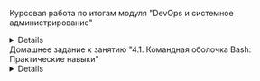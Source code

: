 Курсовая работа по итогам модуля "DevOps и системное администрирование"
<details>

###1. Создайте виртуальную машину Linux

![img_1.png](img_1.png)
###2. Установите ufw и разрешите к этой машине сессии на порты 22 и 443, при этом трафик на интерфейсе localhost (lo) должен ходить свободно на все порты.  
```bash
vagrant@vagrant:~$ sudo ufw status
Status: inactive
vagrant@vagrant:~$ sudo ufw allow 22
Rules updated
Rules updated (v6)
vagrant@vagrant:~$ sudo ufw allow 443
Rules updated
Rules updated (v6)
vagrant@vagrant:~$ sudo ufw enable
Command may disrupt existing ssh connections. Proceed with operation (y|n)? y
Firewall is active and enabled on system startup
vagrant@vagrant:~$ sudo ufw status
Status: active
 
To                     	Action  	From
--                     	------      ----
22                     	ALLOW   	Anywhere
443                    	ALLOW   	Anywhere
22 (v6)                	ALLOW   	Anywhere (v6)
443 (v6)               	ALLOW   	Anywhere (v6)

```

###3.Установите hashicorp vault (инструкция по ссылке).  
```bash
vagrant@vagrant:~$ curl -fsSL https://apt.releases.hashicorp.com/gpg | sudo apt-key add -
OK
vagrant@vagrant:~$ sudo apt-add-repository "deb [arch=amd64] https://apt.releases.hashicorp.com $(lsb_release -cs) main"
vagrant@vagrant:~$ sudo apt-get update && sudo apt-get install vault
vagrant@vagrant:~$ sudo vault
Usage: vault <command> [args]
 
Common commands:
	read    	Read data and retrieves secrets
	write   	Write data, configuration, and secrets
	delete  	Delete secrets and configuration
	list    	List data or secrets
	login   	Authenticate locally
	agent   	Start a Vault agent
	server  	Start a Vault server
	status  	Print seal and HA status
	unwrap  	Unwrap a wrapped secret
 
Other commands:
	audit      	Interact with audit devices
	auth       	Interact with auth methods
	debug      	Runs the debug command
	kv         	Interact with Vault's Key-Value storage
	lease      	Interact with leases
	monitor    	Stream log messages from a Vault server
    namespace  	Interact with namespaces
    operator   	Perform operator-specific tasks
    path-help  	Retrieve API help for paths
	plugin     	Interact with Vault plugins and catalog
	policy     	Interact with policies
	print      	Prints runtime configurations
	secrets    	Interact with secrets engines
	ssh        	Initiate an SSH session
	token      	Interact with tokens
```
###4.Cоздайте центр сертификации по инструкции (ссылка) и выпустите сертификат для использования его в настройке веб-сервера nginx (срок жизни сертификата - месяц).  
```bash
vagrant@vagrant:~$ sudo vault server -dev -dev-root-token-id A2mDQPiAZaxnGmcOPVYV4Mlo
==> Vault server configuration:
 
         	Api Address: http://127.0.0.1:8200
                     Cgo: disabled
     	Cluster Address: https://127.0.0.1:8201
          	Go Version: go1.17.5
              Listener 1: tcp (addr: "127.0.0.1:8200", cluster address: "127.0.0.1:8201", max_request_duration: "1m30s", max_request_size: "33554432", tls: "disabled")
               Log Level: info
                   Mlock: supported: true, enabled: false
           Recovery Mode: false
                 Storage: inmem
                 Version: Vault v1.9.3

```
```bash
root@vagrant:~# export VAULT_ADDR='http://127.0.0.1:8200'
root@vagrant:~# export VAULT_TOKEN=A2mDQPiAZaxnGmcOPVYV4Mlo
```
```bash
root@vagrant:~# vault status
Key             Value
---             -----
Seal Type       shamir
Initialized     true
Sealed          false
Total Shares    1
Threshold       1
Version         1.9.3
Storage Type    inmem
Cluster Name    vault-cluster-675bc514
Cluster ID      81eed5b0-c327-a6ff-d1d4-f12d3fb63913
HA Enabled      false
```
#####Root CA и Intermediate CA  
```bash
root@vagrant:~# vault secrets enable pki
Success! Enabled the pki secrets engine at: pki/
root@vagrant:~# vault secrets tune -max-lease-ttl=8760h pki
Success! Tuned the secrets engine at: pki/
root@vagrant:~# vault write -field=certificate pki/root/generate/internal common_name="example.com" ttl=87600h > CA_cert.crt
root@vagrant:~# vault write pki/config/urls issuing_certificates="http://127.0.0.1:8200/v1/pki/ca" crl_distribution_points="http://127.0.0.1:8200/v1/pki/crl"
Success! Data written to: pki/config/urls
root@vagrant:~# vault secrets enable -path=pki_int pki
Success! Enabled the pki secrets engine at: pki_int/
root@vagrant:~# vault secrets tune -max-lease-ttl=8760h pki_int
Success! Tuned the secrets engine at: pki_int/
root@vagrant:~# vault write -format=json pki_int/intermediate/generate/internal common_name="example.com Intermediate Authority" | jq -r '.data.csr' > pki_intermediate.csr
root@vagrant:~# vault write -format=json pki/root/sign-intermediate csr=@pki_intermediate.csr format=pem_bundle ttl="8760h" | jq -r '.data.certificate' > intermediate.cert.pem
root@vagrant:~# vault write pki_int/intermediate/set-signed certificate=@intermediate.cert.pem
Success! Data written to: pki_int/intermediate/set-signed
root@vagrant:~# vault write pki_int/roles/example-dot-com allowed_domains="example.com" allow_subdomains=true max_ttl="4380h"
Success! Data written to: pki_int/roles/example-dot-com
root@vagrant:~# vault list pki_int/roles/
Keys
----
example-dot-com
```
#####Создание сертификатов для devops.example.com  
```bash
root@vagrant:~# vault write -format=json pki_int/issue/example-dot-com common_name="devops.example.com" ttl=720h > devops.example.com.crt
root@vagrant:~# cat devops.example.com.crt
....
serial_number       01:f5:80:79:8c:02:44:1a:53:ff:10:5e:8c:fa:36:a3:63:e3:ae:f9
root@vagrant:~# cat devops.example.com.crt | jq -r .data.certificate > devops.example.com.crt.pem
root@vagrant:~# cat devops.example.com.crt | jq -r .data.issuing_ca >> devops.example.com.crt.pem
root@vagrant:~# cat devops.example.com.crt | jq -r .data.private_key > devops.example.com.crt.key
```
###5. Установите корневой сертификат созданного центра сертификации в доверенные в хостовой системе.  
```bash
root@vagrant:~# ln -s /root/CA_cert.crt /usr/local/share/ca-certificates/CA_cert.crt
root@vagrant:~# update-ca-certificates
Updating certificates in /etc/ssl/certs…
1 added, 0 removed; done.
Running hooks in /etc/ca-certificates/update.d…
done
```
###6.Установите nginx.  
```bash
root@vagrant:~# apt install nginx
root@vagrant:~# systemctl status nginx
● nginx.service - A high performance web server and a reverse proxy server
 	Loaded: loaded (/lib/systemd/system/nginx.service; enabled; vendor preset: enabled)
 	Active: active (running) since Sat 2022-01-29 22:03:14 UTC; 2h 31min ago
   	Docs: man:nginx(8)
	Process: 15797 ExecReload=/usr/sbin/nginx -g daemon on; master_process on; -s reload (code=exited, status=0/SUCCESS)
   Main PID: 3261 (nginx)
  	Tasks: 3 (limit: 1106)
 	Memory: 8.5M
 	CGroup: /system.slice/nginx.service
         	├─ 3261 nginx: master process /usr/sbin/nginx -g daemon on; master_process on;
      	   ├─15798 nginx: worker process
             └─15799 nginx: worker process
Jan 29 23:25:31 vagrant systemd[1]: Reloading A high performance web server and a reverse proxy server.
Jan 29 23:25:31 vagrant systemd[1]: Reloaded A high performance web server and a reverse proxy server.
Jan 29 23:37:49 vagrant systemd[1]: Reloading A high performance web server and a reverse proxy server.
root@vagrant:~# nano /etc/hosts
127.0.0.1       localhost
127.0.1.1       vagrant.vm  	vagrant
127.0.0.1       devops.example.com
 # The following lines are desirable for IPv6 capable hosts
::1     localhost ip6-localhost ip6-loopback
ff02::1 ip6-allnodes
ff02::2 ip6-allrouters
```
###7.По инструкции (ссылка) настройте nginx на https, используя ранее подготовленный сертификат:  
    -можно использовать стандартную стартовую страницу nginx для демонстрации работы сервера;  
    -можно использовать и другой html файл, сделанный вами;  
```bash
root@vagrant:~# nano /etc/nginx/sites-enabled/default
server {
	listen          	443 ssl;
    server_name         test.example.com;
	ssl_certificate 	/root/devops.example.com.crt.pem;
    ssl_certificate_key /root/devops.example.com.crt.key;
    ssl_protocols   	TLSv1 TLSv1.1 TLSv1.2;
    ssl_ciphers         HIGH:!aNULL:!MD5;
}
 root@vagrant:~# nginx -t
nginx: the configuration file /etc/nginx/nginx.conf syntax is ok
nginx: configuration file /etc/nginx/nginx.conf test is successful
root@vagrant:~# systemctl reload nginx
root@vagrant:~# curl -I https://devops.example.com
HTTP/1.1 200 OK
Server: nginx/1.18.0 (Ubuntu)
Date: Sun, 30 Jan 2022 00:38:43 GMT
Content-Type: text/html
Content-Length: 612
Last-Modified: Tue, 21 Apr 2020 14:09:01 GMT
Connection: keep-alive
ETag: "5e9efe7d-264"
Accept-Ranges: bytes
```
###8.Откройте в браузере на хосте https адрес страницы, которую обслуживает сервер nginx.  
![img_2.png](img_2.png)
![img_3.png](img_3.png)
###9.Создайте скрипт, который будет генерировать новый сертификат в vault:  
```bash
root@vagrant:~# nano sert.sh
#!/bin/bash
vault write -format=json pki_int/issue/example-dot-com common_name="devops.example.com" ttl=720h > /root/devops.example.com.crt
cat /root/devops.example.com.crt | jq -r .data.certificate > /root/devops.example.com.crt.pem
cat /root/devops.example.com.crt | jq -r .data.issuing_ca >> /root/devops.example.com.crt.pem
cat /root/devops.example.com.crt | jq -r .data.private_key > /root/devops.example.com.crt.key
systemctl reload nginx
root@vagrant:~# chmod ugo+x sert.sh
```
###10.Поместите скрипт в crontab, чтобы сертификат обновлялся какого-то числа каждого месяца в удобное для вас время.  
```bash
root@vagrant:~# crontab –l
# m h  dom mon dow   command
0 1 * * sat /scripts/test.sh
root@vagrant:~#
```
</details>
Домашнее задание к занятию "4.1. Командная оболочка Bash: Практические навыки"
<details>

1. Есть скрипт. Какие значения переменным c,d,e будут присвоены? Почему?

*c=a+b вернёт a+b т.к. a и b указаны без символа $, а символ + воспринимается как оператор только в арифметических операциях

*d=$a+$b вернёт 1+2, т.к. a и b указаны с символом $ и будут восприняты как обращения к переменным  

*e=$(($a+$b)) вернёт 3, т.к. конструкция ((..)) служит для арифметических операций  

2. На нашем локальном сервере упал сервис и мы написали скрипт, который постоянно проверяет
его доступность, записывая дату проверок до тех пор, пока сервис не станет недоступным (после чего скрипт долэен завершится).
В скрипте допущена ошибка, из-за которой выполнение не может завершиться, при этом место на Жёстком Диске
постепенно уменьшается. Что необходимо сделать чтобы его исправить:  
В первой строке пропущена скобка в ((1=1)) и отсутствовало условие выхода esle break.
```bash
    while ((1==1))
    do
            curl -ss http://localhost:4757  
            if (($? != 0))  
            then  
                 date >> curl.log  
    else    
    break  
    fi  
    done
```
Необходимо написать скрипт, который проверяет доступность трёх IP: 192.168.0.1, 173.194.222.113, 87.250.250.242
по 80 порту и записывает результат в файл log. Проверять доступность необходимо 5 раз для каждого узла.  
 ```bash
 declare -i keep_checking=1
    while (($keep_checking<=5))
    do
        for host in 192.168.0.1 173.194.222.113 87.250.250.242; do 
            nc -zw1 $host 80
            echo $? $host `date` >> 4-01-3.log
        done
    keep_checking+=1
    sleep 1
    done
```
3. Необходимо дописать скрипт из пердыдущего задания так, чтобы он выполнялся до тех пор, пока один из узлов не 
   окажется недоступным. Если любой из узлов недоступен - IP этого узла пишется в файл error, скрипт прерывается.
```bash
    declare -i keep_checking=1  
    while (($keep_checking==1))  
    do 
        for host in 192.168.0.1 173.194.222.113 87.250.250.242; do  
            nc -zw1 $host 80  
            if (($?==0))  
            then  
                echo $? $host `date` >> 26-12-21.log  
            else  
                echo $host >> error.log  
                keep_checking=0  
            fi  
        done  
    sleep 1  
    done
```
</details>